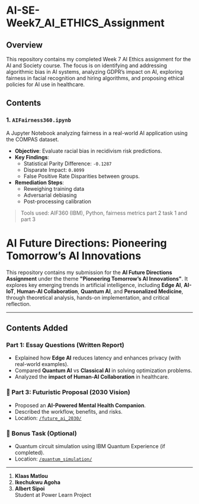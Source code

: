 # AI-SE-Week7_AI_ETHICS_Assignment

## Overview

This repository contains my completed Week 7 AI Ethics assignment for the AI and Society course. The focus is on identifying and addressing algorithmic bias in AI systems, analyzing GDPR’s impact on AI, exploring fairness in facial recognition and hiring algorithms, and proposing ethical policies for AI use in healthcare. 

## Contents

### 1. `AIFairness360.ipynb`

A Jupyter Notebook analyzing fairness in a real-world AI application using the COMPAS dataset.

- **Objective**: Evaluate racial bias in recidivism risk predictions.
- **Key Findings**:
  - Statistical Parity Difference: `-0.1287`
  - Disparate Impact: `0.8099`
  - False Positive Rate Disparities between groups.
- **Remediation Steps**:
  - Reweighing training data
  - Adversarial debiasing
  - Post-processing calibration

> Tools used: AIF360 (IBM), Python, fairness metrics
> part 2 task 1 and part 3
# AI Future Directions: Pioneering Tomorrow’s AI Innovations

This repository contains my submission for the **AI Future Directions Assignment** under the theme **"Pioneering Tomorrow’s AI Innovations"**. It explores key emerging trends in artificial intelligence, including **Edge AI**, **AI-IoT**, **Human-AI Collaboration**, **Quantum AI**, and **Personalized Medicine**, through theoretical analysis, hands-on implementation, and critical reflection.

---

## Contents Added

###  Part 1: Essay Questions (Written Report)


- Explained how **Edge AI** reduces latency and enhances privacy (with real-world examples).
- Compared **Quantum AI** vs **Classical AI** in solving optimization problems.
- Analyzed the **impact of Human-AI Collaboration** in healthcare.



### 🔹 Part 3: Futuristic Proposal (2030 Vision)
- Proposed an **AI-Powered Mental Health Companion**.
- Described the workflow, benefits, and risks.
- Location: [`/future_ai_2030/`](./future_ai_2030)

### 🔸 Bonus Task (Optional)
- Quantum circuit simulation using IBM Quantum Experience (if completed).
- Location: [`/quantum_simulation/`](./quantum_simulation)

---



1. **Klaas Matlou**
2. **Ikechukwu Agoha**
3. **Albert Sipoi**  
Student at Power Learn Project 
